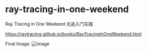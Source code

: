 # ray-tracing-in-one-weekend
Ray Tracing in One Weekend 光追入门实践

https://raytracing.github.io/books/RayTracingInOneWeekend.html

Final Image:
![image](https://github.com/toastoffee/ray-tracing-in-one-weekend/assets/55354833/ec17ce7b-98b9-463e-b37e-2b71f12ed92d)
